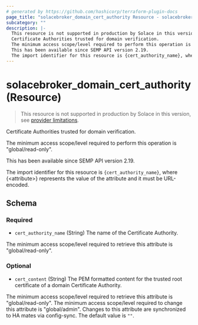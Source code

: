 ```yaml
---
# generated by https://github.com/hashicorp/terraform-plugin-docs
page_title: "solacebroker_domain_cert_authority Resource - solacebroker"
subcategory: ""
description: |-
  This resource is not supported in production by Solace in this version, see provider limitations.
  Certificate Authorities trusted for domain verification.
  The minimum access scope/level required to perform this operation is "global/read-only".
  This has been available since SEMP API version 2.19.
  The import identifier for this resource is {cert_authority_name}, where {&lt;attribute&gt;} represents the value of the attribute and it must be URL-encoded.
---
```


# solacebroker_domain_cert_authority (Resource)

> This resource is not supported in production by Solace in this version, see [provider limitations](https://registry.terraform.io/providers/SolaceProducts/solacebroker/latest/docs#limitations).

Certificate Authorities trusted for domain verification.



The minimum access scope/level required to perform this operation is "global/read-only".

This has been available since SEMP API version 2.19.

The import identifier for this resource is `{cert_authority_name}`, where {&lt;attribute&gt;} represents the value of the attribute and it must be URL-encoded.



<!-- schema generated by tfplugindocs -->
## Schema

### Required

- `cert_authority_name` (String) The name of the Certificate Authority.

The minimum access scope/level required to retrieve this attribute is "global/read-only".

### Optional

- `cert_content` (String) The PEM formatted content for the trusted root certificate of a domain Certificate Authority.

The minimum access scope/level required to retrieve this attribute is "global/read-only". The minimum access scope/level required to change this attribute is "global/admin". Changes to this attribute are synchronized to HA mates via config-sync. The default value is `""`.
